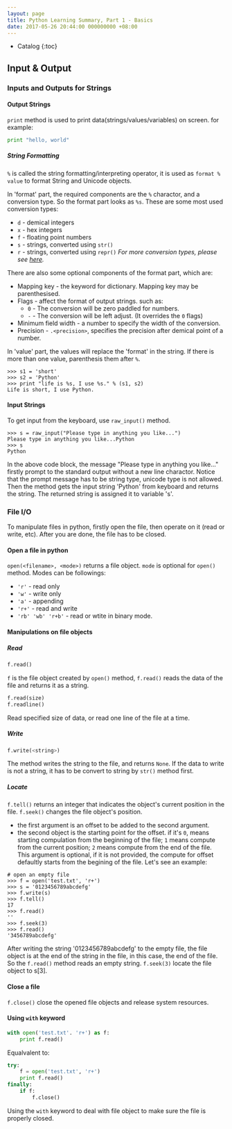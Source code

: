 ```yaml
---
layout: page
title: Python Learning Summary, Part 1 - Basics
date: 2017-05-26 20:44:00 000000000 +08:00
---
```

* Catalog
{:toc}

## Input & Output
### Inputs and Outputs for Strings
#### Output Strings
`print` method is used to print data(strings/values/variables) on screen. for example:
```python
print "hello, world"
```

##### String Formatting
`%` is called the string formatting/interpreting operator, it is used as `format % value` to format String and Unicode objects.   

In 'format' part, the required components are the `%` charactor, and a conversion type. So the format part looks as `%s`.
These are some most used conversion types:
- `d` - demical integers
- `x` - hex integers
- `f` - floating point numbers
- `s` - strings, converted using `str()`
- `r` - strings, converted using `repr()`
_For more conversion types, please see <a href="https://docs.python.org/2/library/stdtypes.html#string-formatting-operations">here</a>._

There are also some optional components of the format part, which are:
- Mapping key - the keyword for dictionary. Mapping key may be parenthesised. 
- Flags - affect the format of output strings. such as:
	- `0` - The conversion will be zero paddled for numbers.
	- `-`  - The conversion will be left adjust. (It overrides the `0` flags)
- Minimum field width - a number to specify the width of the conversion.
- Precision - `.<precision>`, specifies the precision after demical point of a number.

In 'value' part, the values will replace the 'format' in the string.
If there is more than one value, parenthesis them after `%`.
```
>>> s1 = 'short'
>>> s2 = 'Python'
>>> print "life is %s, I use %s." % (s1, s2)
Life is short, I use Python.
```
#### Input Strings
To get input from the keyboard, use `raw_input()` method.
```
>>> s = raw_input("Please type in anything you like...")
Please type in anything you like...Python
>>> s
Python
```
In the above code block, the message "Please type in anything you like..." firstly prompt to the standard output without a new line charactor. Notice that the prompt message has to be string type, unicode type is not allowed.
Then the method gets the input string 'Python' from keyboard and returns the string. The returned string is assigned it to variable 's'.

### File I/O
To manipulate files in python, firstly open the file, then operate on it (read or write, etc). After you are done, the file has to be closed.
#### Open a file in python
`open(<filename>, <mode>)` returns a file object.
`mode` is optional for `open()` method. Modes can be followings:
- `'r'` - read only
- `'w'` - write only
- `'a'` - appending
- `'r+'` - read and write
- `'rb' 'wb' 'r+b'` - read or wtite in binary mode.

#### Manipulations on file objects
##### Read
```python
f.read()
```
`f` is the file object created by `open()` method, `f.read()` reads the data of the file and returns it as a string.
```python
f.read(size)
f.readline()
```
Read specified size of data, or read one line of the file at a time.

##### Write
```python
f.write(<string>)
```
The method writes the string to the file, and returns `None`.
If the data to write is not a string, it has to be convert to string by `str()` method first.

##### Locate
`f.tell()` returns an integer that indicates the object's current position in the file.
`f.seek()` changes the file object's position.  
- the first argument is an offset to be added to the second argument.
- the second object is the starting point for the offset. if it's `0`, means starting compulation from the beginning of the file; `1` means compute from the current position; `2` means compute from the end of the file. This argument is optional, if it is not provided, the compute for offset defaultly starts from the begining of the file.
Let's see an example:
```
# open an empty file
>>> f = open('test.txt', 'r+')
>>> s = '0123456789abcdefg'
>>> f.write(s)
>>> f.tell()
17
>>> f.read()
''
>>> f.seek(3)
>>> f.read()
'3456789abcdefg'
```
After writing the string '0123456789abcdefg' to the empty file, the file object is at the end of the string in the file, in this case, the end of the file. So the `f.read()` method reads an empty string. `f.seek(3)` locate the file object to s[3].

#### Close a file
`f.close()` close the opened file objects and release system resources.

#### Using `with` keyword
```python
with open('test.txt'. 'r+') as f:
    print f.read()
```
Equalvalent to:
```python
try:
    f = open('test.txt', 'r+')
    print f.read()
finally:
    if f:
        f.close()
```
Using the `with` keyword to deal with file object to make sure the file is properly closed.

